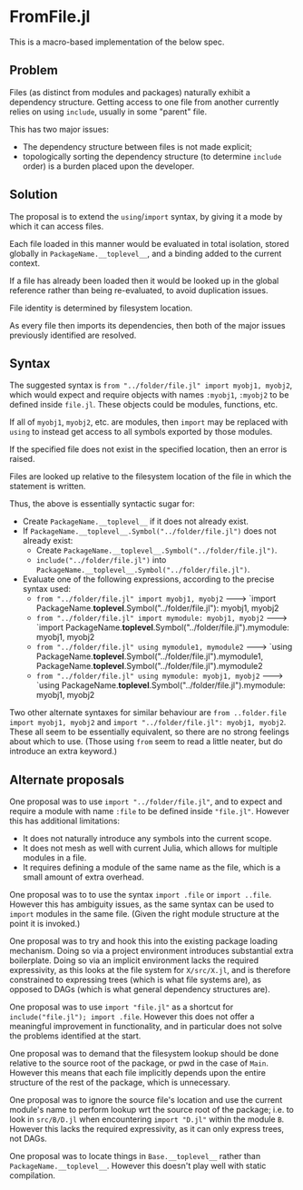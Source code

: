 # FromFile.jl

This is a macro-based implementation of the below spec.

## Problem
Files (as distinct from modules and packages) naturally exhibit a dependency structure. Getting access to one file from another currently relies on using `include`, usually in some "parent" file.

This has two major issues:
- The dependency structure between files is not made explicit;
- topologically sorting the dependency structure (to determine `include` order) is a burden placed upon the developer.

## Solution

The proposal is to extend the `using`/`import` syntax, by giving it a mode by which it can access files.

Each file loaded in this manner would be evaluated in total isolation, stored globally in `PackageName.__toplevel__`, and a binding added to the current context.

If a file has already been loaded then it would be looked up in the global reference rather than being re-evaluated, to avoid duplication issues.

File identity is determined by filesystem location.

As every file then imports its dependencies, then both of the major issues previously identified are resolved.

## Syntax

The suggested syntax is `from "../folder/file.jl" import myobj1, myobj2`, which would expect and require objects with names `:myobj1`, `:myobj2` to be defined inside `file.jl`. These objects could be modules, functions, etc.

If all of `myobj1`, `myobj2`, etc. are modules, then `import` may be replaced with `using` to instead get access to all symbols exported by those modules.

If the specified file does not exist in the specified location, then an error is raised.

Files are looked up relative to the filesystem location of the file in which the statement is written.

Thus, the above is essentially syntactic sugar for:
- Create `PackageName.__toplevel__` if it does not already exist.
- If `PackageName.__toplevel__.Symbol("../folder/file.jl")` does not already exist:
    - Create `PackageName.__toplevel__.Symbol("../folder/file.jl")`.
    - `include("../folder/file.jl")` into `PackageName.__toplevel__.Symbol("../folder/file.jl")`.
- Evaluate one of the following expressions, according to the precise syntax used:
    - `from "../folder/file.jl" import myobj1, myobj2` ---> `import PackageName.__toplevel__.Symbol("../folder/file.jl"): myobj1, myobj2
    - `from "../folder/file.jl" import mymodule: myobj1, myobj2` ---> `import PackageName.__toplevel__.Symbol("../folder/file.jl").mymodule: myobj1, myobj2
    - `from "../folder/file.jl" using mymodule1, mymodule2` ---> `using PackageName.__toplevel__.Symbol("../folder/file.jl").mymodule1, PackageName.__toplevel__.Symbol("../folder/file.jl").mymodule2
    - `from "../folder/file.jl" using mymodule: myobj1, myobj2` ---> `using PackageName.__toplevel__.Symbol("../folder/file.jl").mymodule: myobj1, myobj2

Two other alternate syntaxes for similar behaviour are `from ..folder.file import myobj1, myobj2` and `import "../folder/file.jl": myobj1, myobj2`. These all seem to be essentially equivalent, so there are no strong feelings about which to use. (Those using `from` seem to read a little neater, but do introduce an extra keyword.)

## Alternate proposals

One proposal was to use `import "../folder/file.jl"`, and to expect and require a module with name `:file` to be defined inside `"file.jl"`. However this has additional limitations:
- It does not naturally introduce any symbols into the current scope.
- It does not mesh as well with current Julia, which allows for multiple modules in a file.
- It requires defining a module of the same name as the file, which is a small amount of extra overhead.

One proposal was to to use the syntax `import .file` or `import ..file`. However this has ambiguity issues, as the same syntax can be used to `import` modules in the same file. (Given the right module structure at the point it is invoked.)

One proposal was to try and hook this into the existing package loading mechanism. Doing so via a project environment introduces substantial extra boilerplate. Doing so via an implicit environment lacks the required expressivity, as this looks at the file system for `X/src/X.jl`, and is therefore constrained to expressing trees (which is what file systems are), as opposed to DAGs (which is what general dependency structures are).

One proposal was to use `import "file.jl"` as a shortcut for `include("file.jl"); import .file`. However this does not offer a meaningful improvement in functionality, and in particular does not solve the problems identified at the start.

One proposal was to demand that the filesystem lookup should be done relative to the source root of the package, or pwd in the case of `Main`. However this means that each file implicitly depends upon the entire structure of the rest of the package, which is unnecessary.

One proposal was to ignore the source file's location and use the current module's name to perform lookup wrt the source root of the package; i.e. to look in `src/B/D.jl` when encountering `import "D.jl"` within the module `B`. However this lacks the required expressivity, as it can only express trees, not DAGs.

One proposal was to locate things in `Base.__toplevel__` rather than `PackageName.__toplevel__`. However this doesn't play well with static compilation.
